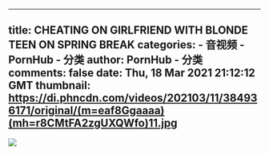 
---
title: CHEATING ON GIRLFRIEND WITH BLONDE TEEN ON SPRING BREAK
categories: 
    - 音视频
    - PornHub - 分类
author: PornHub - 分类
comments: false
date: Thu, 18 Mar 2021 21:12:12 GMT
thumbnail: https://di.phncdn.com/videos/202103/11/384936171/original/(m=eaf8Ggaaaa)(mh=r8CMtFA2zgUXQWfo)11.jpg
---

<div>   
<img src="https://di.phncdn.com/videos/202103/11/384936171/original/(m=eaf8Ggaaaa)(mh=r8CMtFA2zgUXQWfo)11.jpg" referrerpolicy="no-referrer">  
</div>
            